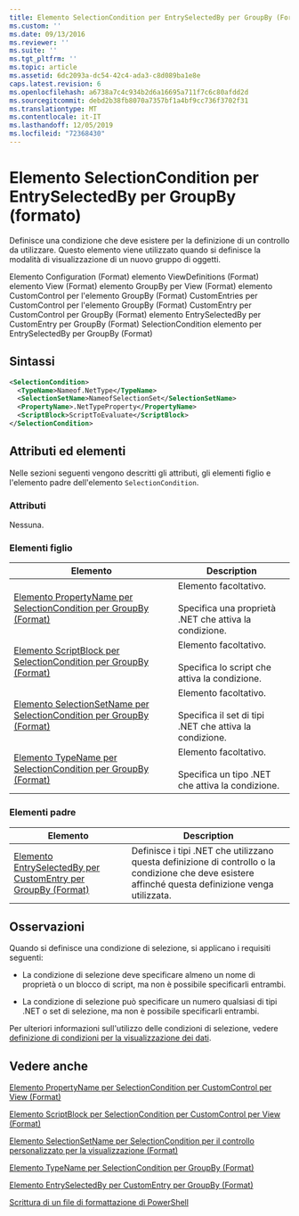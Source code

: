 ```yaml
---
title: Elemento SelectionCondition per EntrySelectedBy per GroupBy (Format) | Microsoft Docs
ms.custom: ''
ms.date: 09/13/2016
ms.reviewer: ''
ms.suite: ''
ms.tgt_pltfrm: ''
ms.topic: article
ms.assetid: 6dc2093a-dc54-42c4-ada3-c8d089ba1e8e
caps.latest.revision: 6
ms.openlocfilehash: a6738a7c4c934b2d6a16695a711f7c6c80afdd2d
ms.sourcegitcommit: debd2b38fb8070a7357bf1a4bf9cc736f3702f31
ms.translationtype: MT
ms.contentlocale: it-IT
ms.lasthandoff: 12/05/2019
ms.locfileid: "72368430"
---
```

# <a name="selectioncondition-element-for-entryselectedby-for-groupby-format"></a>Elemento SelectionCondition per EntrySelectedBy per GroupBy (formato)

Definisce una condizione che deve esistere per la definizione di un controllo da utilizzare. Questo elemento viene utilizzato quando si definisce la modalità di visualizzazione di un nuovo gruppo di oggetti.

Elemento Configuration (Format) elemento ViewDefinitions (Format) elemento View (Format) elemento GroupBy per View (Format) elemento CustomControl per l'elemento GroupBy (Format) CustomEntries per CustomControl per l'elemento GroupBy (Format) CustomEntry per CustomControl per GroupBy (Format) elemento EntrySelectedBy per CustomEntry per GroupBy (Format) SelectionCondition elemento per EntrySelectedBy per GroupBy (Format)

## <a name="syntax"></a>Sintassi

```xml
<SelectionCondition>
  <TypeName>Nameof.NetType</TypeName>
  <SelectionSetName>NameofSelectionSet</SelectionSetName>
  <PropertyName>.NetTypeProperty</PropertyName>
  <ScriptBlock>ScriptToEvaluate</ScriptBlock>
</SelectionCondition>
```

## <a name="attributes-and-elements"></a>Attributi ed elementi

Nelle sezioni seguenti vengono descritti gli attributi, gli elementi figlio e l'elemento padre dell'elemento `SelectionCondition`.

### <a name="attributes"></a>Attributi

Nessuna.

### <a name="child-elements"></a>Elementi figlio

|Elemento|Description|
|-------------|-----------------|
|[Elemento PropertyName per SelectionCondition per GroupBy (Format)](./propertyname-element-for-selectioncondition-for-groupby-format.md)|Elemento facoltativo.<br /><br /> Specifica una proprietà .NET che attiva la condizione.|
|[Elemento ScriptBlock per SelectionCondition per GroupBy (Format)](./scriptblock-element-for-selectioncondition-for-entryselectedby-for-groupby-format.md)|Elemento facoltativo.<br /><br /> Specifica lo script che attiva la condizione.|
|[Elemento SelectionSetName per SelectionCondition per GroupBy (Format)](./selectionsetname-element-for-selectioncondition-for-groupby-format.md)|Elemento facoltativo.<br /><br /> Specifica il set di tipi .NET che attiva la condizione.|
|[Elemento TypeName per SelectionCondition per GroupBy (Format)](./typename-element-for-selectioncondition-for-groupby-format.md)|Elemento facoltativo.<br /><br /> Specifica un tipo .NET che attiva la condizione.|

### <a name="parent-elements"></a>Elementi padre

|Elemento|Description|
|-------------|-----------------|
|[Elemento EntrySelectedBy per CustomEntry per GroupBy (Format)](./entryselectedby-element-for-customentry-for-groupby-format.md)|Definisce i tipi .NET che utilizzano questa definizione di controllo o la condizione che deve esistere affinché questa definizione venga utilizzata.|

## <a name="remarks"></a>Osservazioni

Quando si definisce una condizione di selezione, si applicano i requisiti seguenti:

- La condizione di selezione deve specificare almeno un nome di proprietà o un blocco di script, ma non è possibile specificarli entrambi.

- La condizione di selezione può specificare un numero qualsiasi di tipi .NET o set di selezione, ma non è possibile specificarli entrambi.

Per ulteriori informazioni sull'utilizzo delle condizioni di selezione, vedere [definizione di condizioni per la visualizzazione dei dati](./defining-conditions-for-displaying-data.md).

## <a name="see-also"></a>Vedere anche

[Elemento PropertyName per SelectionCondition per CustomControl per View (Format)](./propertyname-element-for-selectioncondition-for-customcontrol-for-view-format.md)

[Elemento ScriptBlock per SelectionCondition per CustomControl per View (Format)](./scriptblock-element-for-selectioncondition-for-customcontrol-for-view-format.md)

[Elemento SelectionSetName per SelectionCondition per il controllo personalizzato per la visualizzazione (Format)](./selectionsetname-element-for-selectioncondition-for-customcontrol-for-view-format.md)

[Elemento TypeName per SelectionCondition per GroupBy (Format)](./typename-element-for-selectioncondition-for-groupby-format.md)

[Elemento EntrySelectedBy per CustomEntry per GroupBy (Format)](./entryselectedby-element-for-customentry-for-groupby-format.md)

[Scrittura di un file di formattazione di PowerShell](./writing-a-powershell-formatting-file.md)
